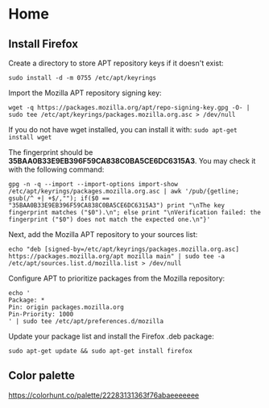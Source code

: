 # Home

## Install Firefox

Create a directory to store APT repository keys if it doesn't exist:

```
sudo install -d -m 0755 /etc/apt/keyrings
```

Import the Mozilla APT repository signing key:

```
wget -q https://packages.mozilla.org/apt/repo-signing-key.gpg -O- | sudo tee /etc/apt/keyrings/packages.mozilla.org.asc > /dev/null
```

If you do not have wget installed, you can install it with: `sudo apt-get install wget`

The fingerprint should be **35BAA0B33E9EB396F59CA838C0BA5CE6DC6315A3**. You may check it with the following command:

```
gpg -n -q --import --import-options import-show /etc/apt/keyrings/packages.mozilla.org.asc | awk '/pub/{getline; gsub(/^ +| +$/,""); if($0 == "35BAA0B33E9EB396F59CA838C0BA5CE6DC6315A3") print "\nThe key fingerprint matches ("$0").\n"; else print "\nVerification failed: the fingerprint ("$0") does not match the expected one.\n"}'
```

Next, add the Mozilla APT repository to your sources list:

```
echo "deb [signed-by=/etc/apt/keyrings/packages.mozilla.org.asc] https://packages.mozilla.org/apt mozilla main" | sudo tee -a /etc/apt/sources.list.d/mozilla.list > /dev/null
```

Configure APT to prioritize packages from the Mozilla repository:

```
echo '
Package: *
Pin: origin packages.mozilla.org
Pin-Priority: 1000
' | sudo tee /etc/apt/preferences.d/mozilla
```

Update your package list and install the Firefox .deb package:

```
sudo apt-get update && sudo apt-get install firefox
```

## Color palette

https://colorhunt.co/palette/22283131363f76abaeeeeeee
